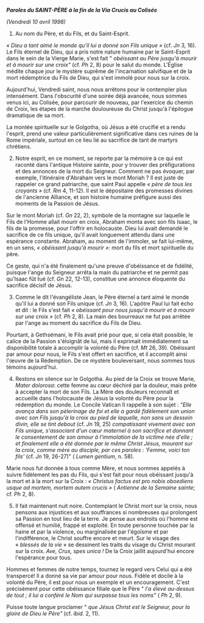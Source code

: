 ***Paroles du SAINT-PÈRE à la fin de la *Via Crucis* au Colisée***

*(Vendredi 10 avril 1998)*

1. Au nom du Père, et du Fils, et du Saint-Esprit.

*« *Dieu a tant aimé le monde qu'il lui a donné son Fils unique* »* (cf. *Jn* 3, 16). Le Fils éternel de Dieu, qui a pris notre nature humaine par le Saint-Esprit dans le sein de la Vierge Marie, s'est fait " *obéissant au Père jusqu'à mourir et à mourir sur une croix"* (cf. *Ph* 2, 8) pour le salut du monde. L'Église médite chaque jour le mystère suprême de l'incarnation salvifique et de la mort rédemptrice du Fils de Dieu, qui s'est immolé pour nous sur la croix.

Aujourd'hui, Vendredi saint, nous nous arrêtons pour le contempler plus intensément. Dans l'obscurité d'une soirée déjà avancée, nous sommes venus ici, au Colisée, pour parcourir de nouveau, par l'exercice du chemin de Croix, les étapes de la marche douloureuse du Christ jusqu'à l'épilogue dramatique de sa mort.

La montée spirituelle sur le Golgotha, où Jésus a été crucifié et a rendu l'esprit, prend une valeur particulièrement significative dans ces ruines de la Rome impériale, surtout en ce lieu lié au sacrifice de tant de martyrs chrétiens.

2. Notre esprit, en ce moment, se reporte par la mémoire à ce qui est raconté dans l'antique Histoire sainte, pour y trouver des préfigurations et des annonces de la mort du Seigneur. Comment ne pas évoquer, par exemple, l'itinéraire d'Abraham vers le mont Moriah ? Il est juste de rappeler ce grand patriarche, que saint Paul appelle *« *père de tous les croyants* »* (cf. *Rm* 4, 11-12). Il est le dépositaire des promesses divines de l'ancienne Alliance, et son histoire humaine préfigure aussi des moments de la Passion de Jésus.

Sur le mont Moriah (cf. *Gn* 22, 2), symbole de la montagne sur laquelle le Fils de l'Homme allait mourir en croix, Abraham monta avec son fils Isaac, le fils de la promesse, pour l'offrir en holocauste. Dieu lui avait demandé le sacrifice de ce fils unique, qu'il avait longuement attendu dans une espérance constante. Abraham, au moment de l'immoler, se fait lui-même, en un sens, *« *obéissant jusqu'à mourir* »*: mort du fils et mort spirituelle du père.

Ce geste, qui n'a été finalement qu'une preuve d'obéissance et de fidélité, puisque l'ange du Seigneur arrêta la main du patriarche et ne permit pas qu'Isaac fût tué (cf. *Gn* 22, 12-13), constitue une annonce éloquente du sacrifice décisif de Jésus.

3. Comme le dit l'évangéliste Jean, le Père éternel a tant aimé le monde qu'il lui a donné son Fils unique (cf. *Jn* 3, 16). L'apôtre Paul lui fait écho et dit : le Fils s'est fait *« *obéissant pour nous jusqu'à mourir et à mourir sur une croix* »* (cf. *Ph* 2, 8). La main des bourreaux ne fut pas arrêtée par l'ange au moment du sacrifice du Fils de Dieu.

Pourtant, à Gethsémani, le Fils avait prié pour que, si cela était possible, le calice de la Passion s'éloignât de lui, mais il exprimait immédiatement sa disponibilité totale à accomplir la volonté du Père (cf. *Mt* 26, 39). Obéissant par amour pour nous, le Fils s'est offert en sacrifice, et il accomplit ainsi l'œuvre de la Rédemption. De ce mystère bouleversant, nous sommes tous témoins aujourd'hui.

4. Restons en silence sur le Golgotha. Au pied de la Croix se trouve Marie, *Mater dolorosa*: cette femme au cœur déchiré par la douleur, mais prête à accepter la mort de son Fils. La Mère des douleurs reconnaît et accueille dans l'holocauste de Jésus la volonté du Père pour la rédemption du monde. Le Concile Vatican II rappelle à son sujet : *"Elle avança dans son pèlerinage de foi et elle a gardé fidèlement son union avec son Fils jusqu'à la croix au pied de laquelle, non sans un dessein divin, elle se tint debout* (cf. *Jn* 19, 25) *compatissant vivement avec son Fils unique, s'associant d'un cœur maternel à son sacrifice et donnant le consentement de son amour à l'immolation de la victime née d'elle ; et finalement elle a été donnée par le même Christ Jésus, mourant sur la croix, comme mère au disciple, par ces paroles : 'Femme, voici ton fils'* (cf. *Jn* 19, 26-27)" ( *Lumen gentium*, n. 58).

Marie nous fut donnée à tous comme Mère, et nous sommes appelés à suivre fidèlement les pas du Fils, qui s'est fait pour nous obéissant jusqu'à la mort et à la mort sur la Croix : *« *Christus factus est pro nobis oboediens usque ad mortem, mortem autem crucis* »* ( *Antienne de la Semaine sainte*; cf. *Ph* 2, 8).

5. Il fait maintenant nuit noire. Contemplant le Christ mort sur la croix, nous pensons aux injustices et aux souffrances si nombreuses qui prolongent sa Passion en tout lieu de la terre. Je pense aux endroits où l'homme est offensé et humilié, frappé et exploité. En toute personne touchée par la haine et par la violence, ou marginalisée par l'égoïsme et par l'indifférence, le Christ souffre encore et meurt. Sur le visage des « *blessés de la vie* » se dessinent les traits du visage du Christ mourant sur la croix. *Ave, Crux, spes unica !* De la Croix jaillit aujourd'hui encore l'espérance pour tous.

Hommes et femmes de notre temps, tournez le regard vers Celui qui a été transpercé! Il a donné sa vie par amour pour nous. Fidèle et docile à la volonté du Père, il est pour nous un exemple et un encouragement. C'est précisément pour cette obéissance filiale que le Père " *l'a élevé au-dessus de tout ; il lui a conféré le Nom qui surpasse tous les noms"* ( *Ph* 2, 9).

Puisse toute langue proclamer " *que Jésus Christ est le Seigneur, pour la gloire de Dieu le Père"* (cf. *ibid.* 2, 11).